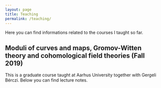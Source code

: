 ```yaml
---
layout: page
title: Teaching
permalink: /teaching/
---
```

Here you can find informations related to the courses I taught so far.

## Moduli of curves and maps, Gromov-Witten theory and cohomological field theories (Fall 2019)

This is a graduate course taught at Aarhus University together with Gergeli Bérczi. Below you can find lecture notes.
